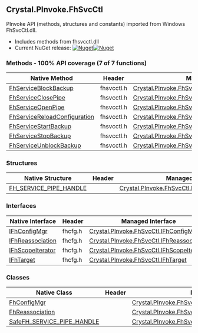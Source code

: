 ## Crystal.PInvoke.FhSvcCtl  
PInvoke API (methods, structures and constants) imported from Windows FhSvcCtl.dll.

- Includes methods from fhsvcctl.dll  
- Current NuGet release: [![Nuget](https://img.shields.io/nuget/v/Crystal.PInvoke.FhSvcCtl?logo=nuget&style=flat-square)![Nuget](https://img.shields.io/nuget/dt/Crystal.PInvoke.FhSvcCtl?label=%20&style=flat-square)](https://www.nuget.org/packages/Crystal.PInvoke.FhSvcCtl)  
### Methods - 100% API coverage (7 of 7 functions)  
Native Method | Header | Managed Method  
--- | --- | ---  
[FhServiceBlockBackup](https://www.google.com/search?num=5&q=FhServiceBlockBackup+site%3Adocs.microsoft.com) | fhsvcctl.h | [Crystal.PInvoke.FhSvcCtl.FhServiceBlockBackup](https://github.com/dahall/Crystal/search?l=C%23&q=FhServiceBlockBackup)  
[FhServiceClosePipe](https://www.google.com/search?num=5&q=FhServiceClosePipe+site%3Adocs.microsoft.com) | fhsvcctl.h | [Crystal.PInvoke.FhSvcCtl.FhServiceClosePipe](https://github.com/dahall/Crystal/search?l=C%23&q=FhServiceClosePipe)  
[FhServiceOpenPipe](https://www.google.com/search?num=5&q=FhServiceOpenPipe+site%3Adocs.microsoft.com) | fhsvcctl.h | [Crystal.PInvoke.FhSvcCtl.FhServiceOpenPipe](https://github.com/dahall/Crystal/search?l=C%23&q=FhServiceOpenPipe)  
[FhServiceReloadConfiguration](https://www.google.com/search?num=5&q=FhServiceReloadConfiguration+site%3Adocs.microsoft.com) | fhsvcctl.h | [Crystal.PInvoke.FhSvcCtl.FhServiceReloadConfiguration](https://github.com/dahall/Crystal/search?l=C%23&q=FhServiceReloadConfiguration)  
[FhServiceStartBackup](https://www.google.com/search?num=5&q=FhServiceStartBackup+site%3Adocs.microsoft.com) | fhsvcctl.h | [Crystal.PInvoke.FhSvcCtl.FhServiceStartBackup](https://github.com/dahall/Crystal/search?l=C%23&q=FhServiceStartBackup)  
[FhServiceStopBackup](https://www.google.com/search?num=5&q=FhServiceStopBackup+site%3Adocs.microsoft.com) | fhsvcctl.h | [Crystal.PInvoke.FhSvcCtl.FhServiceStopBackup](https://github.com/dahall/Crystal/search?l=C%23&q=FhServiceStopBackup)  
[FhServiceUnblockBackup](https://www.google.com/search?num=5&q=FhServiceUnblockBackup+site%3Adocs.microsoft.com) | fhsvcctl.h | [Crystal.PInvoke.FhSvcCtl.FhServiceUnblockBackup](https://github.com/dahall/Crystal/search?l=C%23&q=FhServiceUnblockBackup)  
### Structures  
Native Structure | Header | Managed Structure  
--- | --- | ---  
[FH_SERVICE_PIPE_HANDLE](https://www.google.com/search?num=5&q=FH_SERVICE_PIPE_HANDLE+site%3Adocs.microsoft.com) |  | [Crystal.PInvoke.FhSvcCtl.FH_SERVICE_PIPE_HANDLE](https://github.com/dahall/Crystal/search?l=C%23&q=FH_SERVICE_PIPE_HANDLE)  
### Interfaces  
Native Interface | Header | Managed Interface  
--- | --- | ---  
[IFhConfigMgr](https://www.google.com/search?num=5&q=IFhConfigMgr+site%3Adocs.microsoft.com) | fhcfg.h | [Crystal.PInvoke.FhSvcCtl.IFhConfigMgr](https://github.com/dahall/Crystal/search?l=C%23&q=IFhConfigMgr)  
[IFhReassociation](https://www.google.com/search?num=5&q=IFhReassociation+site%3Adocs.microsoft.com) | fhcfg.h | [Crystal.PInvoke.FhSvcCtl.IFhReassociation](https://github.com/dahall/Crystal/search?l=C%23&q=IFhReassociation)  
[IFhScopeIterator](https://www.google.com/search?num=5&q=IFhScopeIterator+site%3Adocs.microsoft.com) | fhcfg.h | [Crystal.PInvoke.FhSvcCtl.IFhScopeIterator](https://github.com/dahall/Crystal/search?l=C%23&q=IFhScopeIterator)  
[IFhTarget](https://www.google.com/search?num=5&q=IFhTarget+site%3Adocs.microsoft.com) | fhcfg.h | [Crystal.PInvoke.FhSvcCtl.IFhTarget](https://github.com/dahall/Crystal/search?l=C%23&q=IFhTarget)  
### Classes  
Native Class | Header | Managed Class  
--- | --- | ---  
[FhConfigMgr](https://www.google.com/search?num=5&q=FhConfigMgr+site%3Adocs.microsoft.com) |  | [Crystal.PInvoke.FhSvcCtl.FhConfigMgr](https://github.com/dahall/Crystal/search?l=C%23&q=FhConfigMgr)  
[FhReassociation](https://www.google.com/search?num=5&q=FhReassociation+site%3Adocs.microsoft.com) |  | [Crystal.PInvoke.FhSvcCtl.FhReassociation](https://github.com/dahall/Crystal/search?l=C%23&q=FhReassociation)  
[SafeFH_SERVICE_PIPE_HANDLE](https://www.google.com/search?num=5&q=SafeFH_SERVICE_PIPE_HANDLE+site%3Adocs.microsoft.com) |  | [Crystal.PInvoke.FhSvcCtl.SafeFH_SERVICE_PIPE_HANDLE](https://github.com/dahall/Crystal/search?l=C%23&q=SafeFH_SERVICE_PIPE_HANDLE)  
